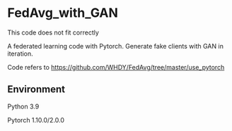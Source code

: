 # FedAvg_with_GAN


This code does not fit correctly

A federated learning code with Pytorch. Generate fake clients with GAN in iteration.

Code refers to https://github.com/WHDY/FedAvg/tree/master/use_pytorch


## Environment


Python 3.9

Pytorch 1.10.0/2.0.0
